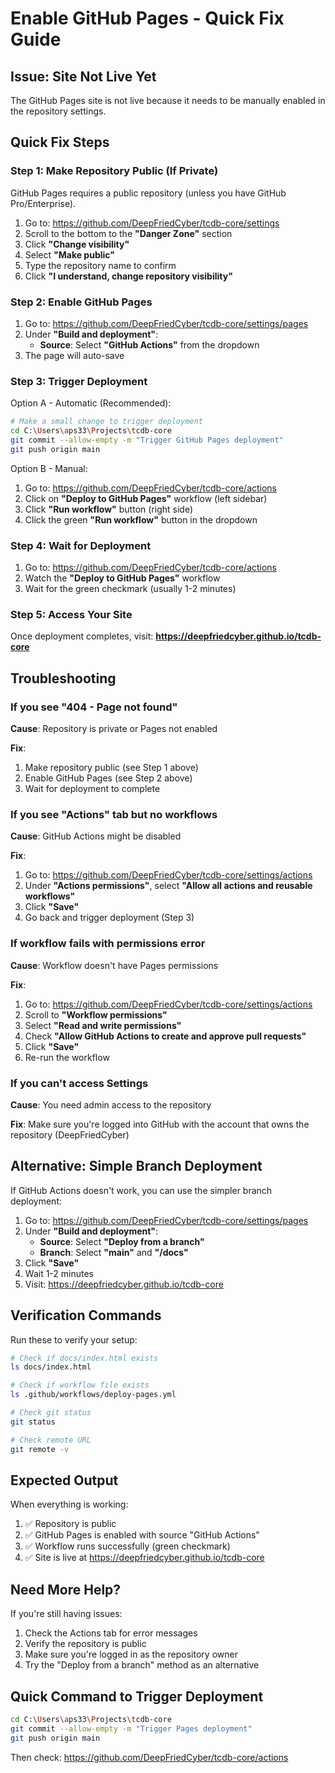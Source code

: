 # Enable GitHub Pages - Quick Fix Guide

## Issue: Site Not Live Yet

The GitHub Pages site is not live because it needs to be manually enabled in the repository settings.

## Quick Fix Steps

### Step 1: Make Repository Public (If Private)

GitHub Pages requires a public repository (unless you have GitHub Pro/Enterprise).

1. Go to: https://github.com/DeepFriedCyber/tcdb-core/settings
2. Scroll to the bottom to the **"Danger Zone"** section
3. Click **"Change visibility"**
4. Select **"Make public"**
5. Type the repository name to confirm
6. Click **"I understand, change repository visibility"**

### Step 2: Enable GitHub Pages

1. Go to: https://github.com/DeepFriedCyber/tcdb-core/settings/pages
2. Under **"Build and deployment"**:
   - **Source**: Select **"GitHub Actions"** from the dropdown
3. The page will auto-save

### Step 3: Trigger Deployment

Option A - Automatic (Recommended):
```bash
# Make a small change to trigger deployment
cd C:\Users\aps33\Projects\tcdb-core
git commit --allow-empty -m "Trigger GitHub Pages deployment"
git push origin main
```

Option B - Manual:
1. Go to: https://github.com/DeepFriedCyber/tcdb-core/actions
2. Click on **"Deploy to GitHub Pages"** workflow (left sidebar)
3. Click **"Run workflow"** button (right side)
4. Click the green **"Run workflow"** button in the dropdown

### Step 4: Wait for Deployment

1. Go to: https://github.com/DeepFriedCyber/tcdb-core/actions
2. Watch the **"Deploy to GitHub Pages"** workflow
3. Wait for the green checkmark (usually 1-2 minutes)

### Step 5: Access Your Site

Once deployment completes, visit:
**https://deepfriedcyber.github.io/tcdb-core**

## Troubleshooting

### If you see "404 - Page not found"

**Cause**: Repository is private or Pages not enabled

**Fix**:
1. Make repository public (see Step 1 above)
2. Enable GitHub Pages (see Step 2 above)
3. Wait for deployment to complete

### If you see "Actions" tab but no workflows

**Cause**: GitHub Actions might be disabled

**Fix**:
1. Go to: https://github.com/DeepFriedCyber/tcdb-core/settings/actions
2. Under **"Actions permissions"**, select **"Allow all actions and reusable workflows"**
3. Click **"Save"**
4. Go back and trigger deployment (Step 3)

### If workflow fails with permissions error

**Cause**: Workflow doesn't have Pages permissions

**Fix**:
1. Go to: https://github.com/DeepFriedCyber/tcdb-core/settings/actions
2. Scroll to **"Workflow permissions"**
3. Select **"Read and write permissions"**
4. Check **"Allow GitHub Actions to create and approve pull requests"**
5. Click **"Save"**
6. Re-run the workflow

### If you can't access Settings

**Cause**: You need admin access to the repository

**Fix**: Make sure you're logged into GitHub with the account that owns the repository (DeepFriedCyber)

## Alternative: Simple Branch Deployment

If GitHub Actions doesn't work, you can use the simpler branch deployment:

1. Go to: https://github.com/DeepFriedCyber/tcdb-core/settings/pages
2. Under **"Build and deployment"**:
   - **Source**: Select **"Deploy from a branch"**
   - **Branch**: Select **"main"** and **"/docs"**
3. Click **"Save"**
4. Wait 1-2 minutes
5. Visit: https://deepfriedcyber.github.io/tcdb-core

## Verification Commands

Run these to verify your setup:

```bash
# Check if docs/index.html exists
ls docs/index.html

# Check if workflow file exists
ls .github/workflows/deploy-pages.yml

# Check git status
git status

# Check remote URL
git remote -v
```

## Expected Output

When everything is working:

1. ✅ Repository is public
2. ✅ GitHub Pages is enabled with source "GitHub Actions"
3. ✅ Workflow runs successfully (green checkmark)
4. ✅ Site is live at https://deepfriedcyber.github.io/tcdb-core

## Need More Help?

If you're still having issues:

1. Check the Actions tab for error messages
2. Verify the repository is public
3. Make sure you're logged in as the repository owner
4. Try the "Deploy from a branch" method as an alternative

## Quick Command to Trigger Deployment

```bash
cd C:\Users\aps33\Projects\tcdb-core
git commit --allow-empty -m "Trigger Pages deployment"
git push origin main
```

Then check: https://github.com/DeepFriedCyber/tcdb-core/actions

